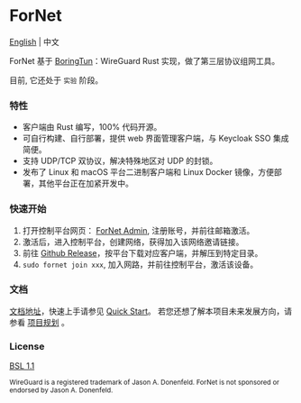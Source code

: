 # ForNet

[English](./README.md) | 中文

ForNet 基于 [BoringTun](https://github.com/cloudflare/boringtun)：WireGuard Rust 实现，做了第三层协议组网工具。

目前, 它还处于 `实验` 阶段。

### 特性
- 客户端由 Rust 编写，100% 代码开源。
- 可自行构建、自行部署，提供 web 界面管理客户端，与 Keycloak SSO 集成简便。
- 支持 UDP/TCP 双协议，解决特殊地区对 UDP 的封锁。
- 发布了 Linux 和 macOS 平台二进制客户端和 Linux Docker 镜像，方便部署，其他平台正在加紧开发中。

### 快速开始
1. 打开控制平台网页： [ForNet Admin](https://sso.fornetcode.com), 注册账号，并前往邮箱激活。
2. 激活后，进入控制平台，创建网络，获得加入该网络邀请链接。
3. 前往 [Github Release](https://github.com/ForNetCode/fornet/releases)，按平台下载对应客户端，并解压到特定目录。
4. `sudo fornet join xxx`, 加入网路，并前往控制平台，激活该设备。

### 文档
[文档地址](https://doc.fornetcode.com)，快速上手请参见 [Quick Start](https://doc.fornetcode.com/guide/quick-start)。 
若您还想了解本项目未来发展方向，请参看 [项目规划](https://doc.fornetcode.com/plan) 。

### License
[BSL 1.1](https://github.com/fornetcode/fornet/blob/main/LICENSE)

<sub>WireGuard is a registered trademark of Jason A. Donenfeld. ForNet is not sponsored or endorsed by Jason A. Donenfeld.</sub>